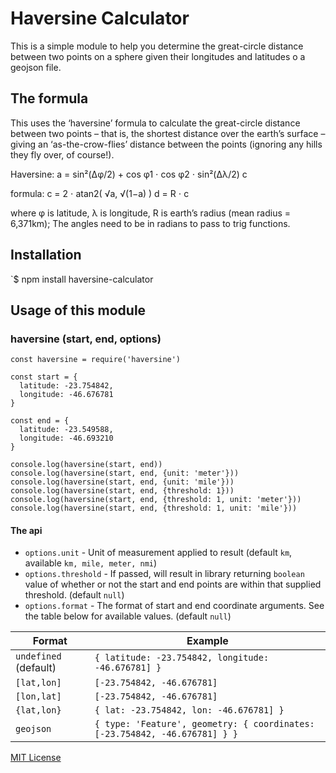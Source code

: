 # Haversine Calculator
This is a simple module to help you determine the great-circle distance between two points on a sphere given their longitudes and latitudes o a geojson file. 

## The formula
This uses the ‘haversine’ formula to calculate the great-circle distance between two points – that is, the shortest distance over the earth’s surface – giving an ‘as-the-crow-flies’ distance between the points (ignoring any hills they fly over, of course!).

Haversine: 	a = sin²(Δφ/2) + cos φ1 ⋅ cos φ2 ⋅ sin²(Δλ/2)
c

formula:
c = 2 ⋅ atan2( √a, √(1−a) )
d = R ⋅ c

where 	φ is latitude, λ is longitude, R is earth’s radius (mean radius = 6,371km); The angles need to be in radians to pass to trig functions.

## Installation
`$ npm install haversine-calculator

## Usage of this module
### haversine (start, end, options)

    const haversine = require('haversine')

    const start = {
      latitude: -23.754842,
      longitude: -46.676781
    }

    const end = {
      latitude: -23.549588,
      longitude: -46.693210
    }

    console.log(haversine(start, end))
    console.log(haversine(start, end, {unit: 'meter'}))
    console.log(haversine(start, end, {unit: 'mile'}))
    console.log(haversine(start, end, {threshold: 1}))
    console.log(haversine(start, end, {threshold: 1, unit: 'meter'}))
    console.log(haversine(start, end, {threshold: 1, unit: 'mile'}))


#### The api
- `options.unit` - Unit of measurement applied to result (default `km`, available `km, mile, meter, nmi`)
- `options.threshold` - If passed, will result in library returning `boolean` value of whether or not the start and end points are within that supplied threshold.  (default `null`)
- `options.format` - The format of start and end coordinate arguments. See the table below for available values. (default `null`)

| Format        | Example
| ------------- |--------------------------|
| `undefined` (default) | `{ latitude: -23.754842, longitude: -46.676781] }`
| `[lat,lon]`   | `[-23.754842, -46.676781]`
| `[lon,lat]`   | `[-23.754842, -46.676781]`
| `{lat,lon}`   | `{ lat: -23.754842, lon: -46.676781] }`
| `geojson`     | `{ type: 'Feature', geometry: { coordinates: [-23.754842, -46.676781] } }`


[MIT License](http://opensource.org/licenses/MIT)
